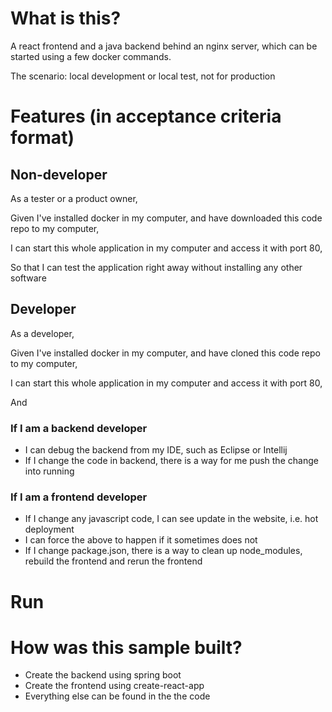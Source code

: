# What is this?

A react frontend and a java backend behind an nginx server, which can be started using a few docker commands.

The scenario:  local development or local test, not for production

# Features (in acceptance criteria format)

## Non-developer
 
As a tester or a product owner, 

Given I've installed docker in my computer, and have downloaded this code repo to my computer, 
 
I can start this whole application in my computer and access it with port 80,

So that I can test the application right away without installing any other software

## Developer

As a developer, 

Given I've installed docker in my computer, and have cloned this code repo to my computer,
 
I can start this whole application in my computer and access it with port 80,

And

### If I am a backend developer
 
* I can debug the backend from my IDE, such as Eclipse or Intellij
* If I change the code in backend, there is a way for me push the change into running

### If I am a frontend developer
* If I change any javascript code, I can see update in the website, i.e. hot deployment
* I can force the above to happen if it sometimes does not 
* If I change package.json, there is a way to clean up node_modules, rebuild the frontend and rerun the frontend


# Run




# How was this sample built? 

* Create the backend using spring boot
* Create the frontend using create-react-app
* Everything else can be found in the the code